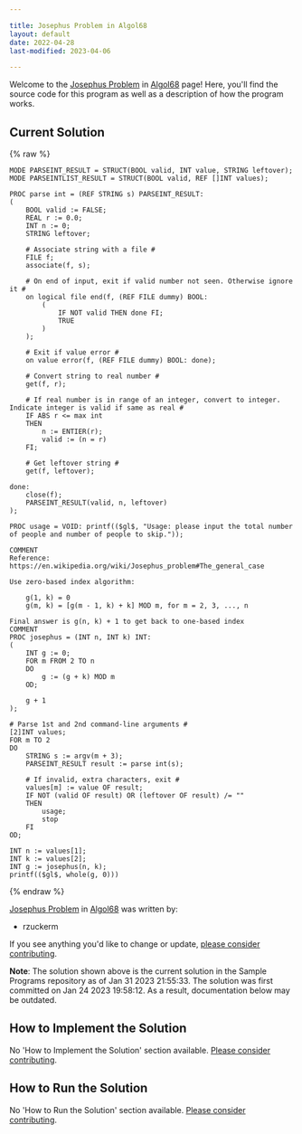 ```yaml
---

title: Josephus Problem in Algol68
layout: default
date: 2022-04-28
last-modified: 2023-04-06

---
```


Welcome to the [Josephus Problem](https://sampleprograms.io/projects/josephus-problem) in [Algol68](https://sampleprograms.io/languages/algol68) page! Here, you'll find the source code for this program as well as a description of how the program works.

## Current Solution

{% raw %}

```algol68
MODE PARSEINT_RESULT = STRUCT(BOOL valid, INT value, STRING leftover);
MODE PARSEINTLIST_RESULT = STRUCT(BOOL valid, REF []INT values);

PROC parse int = (REF STRING s) PARSEINT_RESULT:
(
    BOOL valid := FALSE;
    REAL r := 0.0;
    INT n := 0;
    STRING leftover;

    # Associate string with a file #
    FILE f;
    associate(f, s);

    # On end of input, exit if valid number not seen. Otherwise ignore it #
    on logical file end(f, (REF FILE dummy) BOOL:
        (
            IF NOT valid THEN done FI;
            TRUE
        )
    );

    # Exit if value error #
    on value error(f, (REF FILE dummy) BOOL: done);

    # Convert string to real number #
    get(f, r);

    # If real number is in range of an integer, convert to integer. Indicate integer is valid if same as real #
    IF ABS r <= max int
    THEN
        n := ENTIER(r);
        valid := (n = r)
    FI;

    # Get leftover string #
    get(f, leftover);

done:
    close(f);
    PARSEINT_RESULT(valid, n, leftover)
);

PROC usage = VOID: printf(($gl$, "Usage: please input the total number of people and number of people to skip."));

COMMENT
Reference: https://en.wikipedia.org/wiki/Josephus_problem#The_general_case

Use zero-based index algorithm:

    g(1, k) = 0
    g(m, k) = [g(m - 1, k) + k] MOD m, for m = 2, 3, ..., n

Final answer is g(n, k) + 1 to get back to one-based index
COMMENT
PROC josephus = (INT n, INT k) INT:
(
    INT g := 0;
    FOR m FROM 2 TO n
    DO
        g := (g + k) MOD m
    OD;

    g + 1
);

# Parse 1st and 2nd command-line arguments #
[2]INT values;
FOR m TO 2
DO
    STRING s := argv(m + 3);
    PARSEINT_RESULT result := parse int(s);

    # If invalid, extra characters, exit #
    values[m] := value OF result;
    IF NOT (valid OF result) OR (leftover OF result) /= ""
    THEN
        usage;
        stop
    FI
OD;

INT n := values[1];
INT k := values[2];
INT g := josephus(n, k);
printf(($gl$, whole(g, 0)))
```

{% endraw %}

[Josephus Problem](https://sampleprograms.io/projects/josephus-problem) in [Algol68](https://sampleprograms.io/languages/algol68) was written by:

- rzuckerm

If you see anything you'd like to change or update, [please consider contributing](https://github.com/TheRenegadeCoder/sample-programs).

**Note**: The solution shown above is the current solution in the Sample Programs repository as of Jan 31 2023 21:55:33. The solution was first committed on Jan 24 2023 19:58:12. As a result, documentation below may be outdated.

## How to Implement the Solution

No 'How to Implement the Solution' section available. [Please consider contributing](https://github.com/TheRenegadeCoder/sample-programs-website).

## How to Run the Solution

No 'How to Run the Solution' section available. [Please consider contributing](https://github.com/TheRenegadeCoder/sample-programs-website).